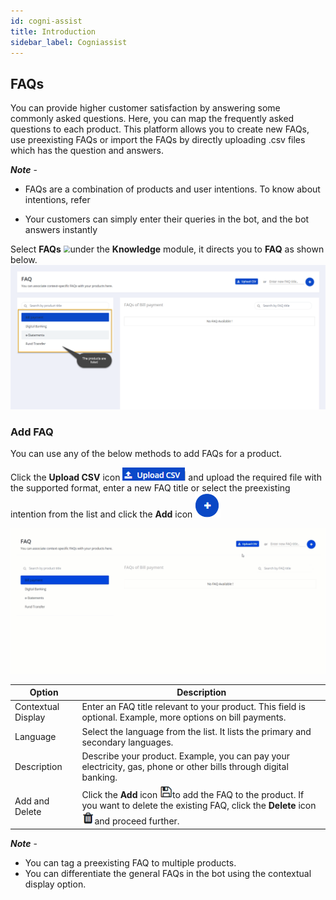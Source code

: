 ```yaml
---
id: cogni-assist 
title: Introduction
sidebar_label: Cogniassist
---
```


## FAQs

You can provide higher customer satisfaction by answering some commonly asked questions. Here, you can map the frequently asked questions to each product. This platform allows you to create new FAQs, use preexisting FAQs or import the FAQs by directly uploading .csv files which has the question and answers.

***Note*** - 

- FAQs are a combination of products and user intentions. To know about intentions, refer 

[Intents]: https://cogniwide.github.io/cogniassist-docs/blog/2020/05/10/create-good-intents-version-1.0.0

- Your customers can simply enter their queries in the bot, and the bot answers instantly 

Select **FAQs** <img src="D:\Cogniassist\cogniassist-docs\docs\assets\CA_019.png" style="zoom:67%;" />under the **Knowledge** module, it directs you to **FAQ** as shown below.  ![](assets\CA_011.png) 

### Add FAQ

You can use any of the below methods to add FAQs for a product.

Click the **Upload CSV** icon ![](assets\CA_012.png) and upload the required file with the supported format, enter a new FAQ title or select the preexisting intention from the list and click the **Add** icon ![](assets\CA_00.png)

![](assets\cw_0121.gif) 

| Option             | Description                                                  |
| ------------------ | ------------------------------------------------------------ |
| Contextual Display | Enter an FAQ title relevant to your product. This field is optional. Example, more options on bill payments. |
| Language           | Select the language from the list. It lists the primary and secondary languages. |
| Description        | Describe your product. Example, you can pay your electricity, gas, phone or other bills through digital banking. |
| Add and Delete     | Click the **Add** icon ![](assets\CA_014.png)to add the FAQ to the product. If you want to delete the existing FAQ, click the **Delete** icon ![](assets\CA_015.png)and proceed further. |

***Note*** - 

- You can tag a preexisting FAQ to multiple products.
- You can differentiate the general FAQs in the bot using the contextual display option.